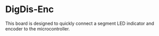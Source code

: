 # DigDis-Enc

This board is designed to quickly connect a segment LED indicator and encoder to the microcontroller.
